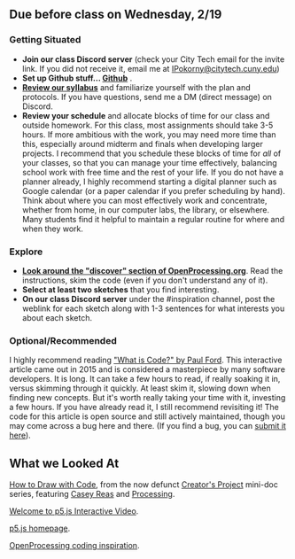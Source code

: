 

## Due before class on Wednesday, 2/19

### **Getting Situated** 
* **Join our class Discord server** (check your City Tech email for the invite link. If you did not receive it, email me at IPokorny@citytech.cuny.edu)       
* **Set up Github stuff... [Github](link)** .    
* **[Review our syllabus](https://github.com/entertainmenttechnology/Pokorny-MTEC1201_D301-302-Spring2025/blob/main/syllabus/Pokorny-MTEC1201-Spring25.md)** and familiarize yourself with the plan and protocols. If you have questions, send me a DM (direct message) on Discord.  
* **Review your schedule** and allocate blocks of time for our class and outside homework. For this class, most assignments should take 3-5 hours. If more ambitious with the work, you may need more time than this, especially around midterm and finals when developing larger projects. I recommend that you schedule these blocks of time for _all_ of your classes, so that you can manage your time effectively, balancing school work with free time and the rest of your life. If you do not have a planner already, I highly recommend starting a digital planner such as Google calendar (or a paper calendar if you prefer scheduling by hand). Think about where you can most effectively work and concentrate, whether from home, in our computer labs, the library, or elsewhere. Many students find it helpful to maintain a regular routine for where and when they work.  

### **Explore**   
* **[Look around the "discover" section of OpenProcessing.org](https://openprocessing.org/discover/#/trending)**. Read the instructions, skim the code (even if you don't understand any of it).
* **Select at least two sketches** that you find interesting.   
* **On our class Discord server** under the #inspiration channel, post the weblink for each sketch along with 1-3 sentences for what interests you about each sketch.

### **Optional/Recommended**  
I highly recommend reading ["What is Code?" by Paul Ford](https://www.bloomberg.com/graphics/2015-paul-ford-what-is-code). This interactive article came out in 2015 and is considered a masterpiece by many software developers. It is long. It can take a few hours to read, if really soaking it in, versus skimming through it quickly. At least skim it, slowing down when finding new concepts. But it's worth really taking your time with it, investing a few hours. If you have already read it, I still recommend revisiting it! The code for this article is open source and still actively maintained, though you may come across a bug here and there. (If you find a bug, you can [submit it here](https://github.com/BloombergGraphics/whatiscode)). 

## What we Looked At  
[How to Draw with Code](https://www.youtube.com/watch?v=_8DMEHxOLQE), from the now defunct [Creator's Project](https://www.vice.com/en/topic/the-creators-project) mini-doc series, featuring [Casey Reas](https://reas.com/) and [Processing](https://processing.org/).       
  
[Welcome to p5.js Interactive Video](https://hello.p5js.org/).  
  
[p5.js homepage](https://p5js.org/).  
  
[OpenProcessing coding inspiration](https://openprocessing.org/discover/#/trending).
